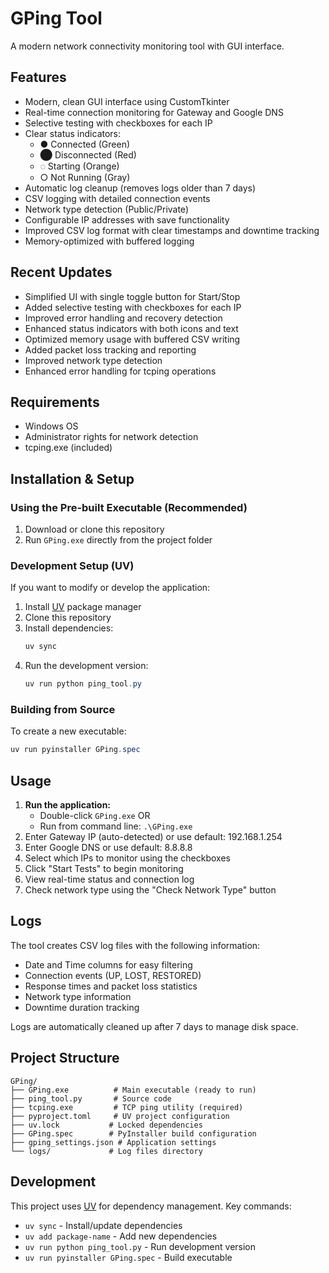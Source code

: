 # GPing Tool

A modern network connectivity monitoring tool with GUI interface.

## Features

- Modern, clean GUI interface using CustomTkinter
- Real-time connection monitoring for Gateway and Google DNS
- Selective testing with checkboxes for each IP
- Clear status indicators:
  - ● Connected (Green)
  - ⬤ Disconnected (Red)
  - ◌ Starting (Orange)
  - ○ Not Running (Gray)
- Automatic log cleanup (removes logs older than 7 days)
- CSV logging with detailed connection events
- Network type detection (Public/Private)
- Configurable IP addresses with save functionality
- Improved CSV log format with clear timestamps and downtime tracking
- Memory-optimized with buffered logging

## Recent Updates

- Simplified UI with single toggle button for Start/Stop
- Added selective testing with checkboxes for each IP
- Improved error handling and recovery detection
- Enhanced status indicators with both icons and text
- Optimized memory usage with buffered CSV writing
- Added packet loss tracking and reporting
- Improved network type detection
- Enhanced error handling for tcping operations

## Requirements

- Windows OS
- Administrator rights for network detection
- tcping.exe (included)

## Installation & Setup

### Using the Pre-built Executable (Recommended)
1. Download or clone this repository
2. Run `GPing.exe` directly from the project folder

### Development Setup (UV)
If you want to modify or develop the application:

1. Install [UV](https://docs.astral.sh/uv/) package manager
2. Clone this repository
3. Install dependencies:
   ```powershell
   uv sync
   ```
4. Run the development version:
   ```powershell
   uv run python ping_tool.py
   ```

### Building from Source
To create a new executable:
```powershell
uv run pyinstaller GPing.spec
```

## Usage

1. **Run the application:**
   - Double-click `GPing.exe` OR
   - Run from command line: `.\GPing.exe`
2. Enter Gateway IP (auto-detected) or use default: 192.168.1.254
3. Enter Google DNS or use default: 8.8.8.8
4. Select which IPs to monitor using the checkboxes
5. Click "Start Tests" to begin monitoring
6. View real-time status and connection log
7. Check network type using the "Check Network Type" button

## Logs

The tool creates CSV log files with the following information:
- Date and Time columns for easy filtering
- Connection events (UP, LOST, RESTORED)
- Response times and packet loss statistics
- Network type information
- Downtime duration tracking

Logs are automatically cleaned up after 7 days to manage disk space.

## Project Structure

```
GPing/
├── GPing.exe          # Main executable (ready to run)
├── ping_tool.py       # Source code
├── tcping.exe         # TCP ping utility (required)
├── pyproject.toml     # UV project configuration
├── uv.lock           # Locked dependencies
├── GPing.spec        # PyInstaller build configuration
├── gping_settings.json # Application settings
└── logs/             # Log files directory
```

## Development

This project uses [UV](https://docs.astral.sh/uv/) for dependency management. Key commands:

- `uv sync` - Install/update dependencies
- `uv add package-name` - Add new dependencies
- `uv run python ping_tool.py` - Run development version
- `uv run pyinstaller GPing.spec` - Build executable
